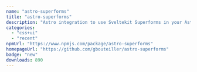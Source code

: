 ```yaml
---
name: "astro-superforms"
title: "astro-superforms"
description: "Astro integration to use Sveltekit Superforms in your Astro + Svelte projects:"
categories:
  - "css+ui"
  - "recent"
npmUrl: "https://www.npmjs.com/package/astro-superforms"
homepageUrl: "https://github.com/gbouteiller/astro-superforms"
badge: "new"
downloads: 890
---
```

